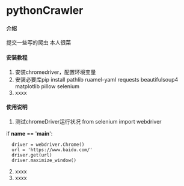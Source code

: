 # pythonCrawler

#### 介绍
提交一些写的爬虫
本人很菜


#### 安装教程

1.  安装chromedriver，配置环境变量
2.  安装必要库pip install pathlib ruamel-yaml requests beautifulsoup4 matplotlib pillow selenium
3.  xxxx

#### 使用说明

1.  测试chromeDriver运行状况
  from selenium import webdriver
  
  if __name__ == '__main__':
  
      driver = webdriver.Chrome()
      url = 'https://www.baidu.com/'
      driver.get(url)
      driver.maximize_window()
2.  xxxx
3.  xxxx

